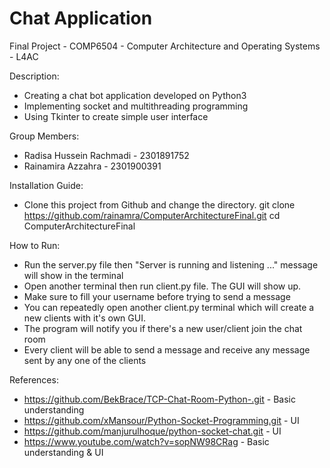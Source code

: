 # Chat Application
Final Project - COMP6504 - Computer Architecture and Operating Systems - L4AC

Description:
- Creating a chat bot application developed on Python3
- Implementing socket and multithreading programming
- Using Tkinter to create simple user interface

Group Members:
- Radisa Hussein Rachmadi - 2301891752
- Rainamira Azzahra - 2301900391

Installation Guide:
- Clone this project from Github and change the directory.
  git clone https://github.com/rainamra/ComputerArchitectureFinal.git
  cd ComputerArchitectureFinal
  
How to Run:
- Run the server.py file then "Server is running and listening ..." message will show in the terminal
- Open another terminal then run client.py file. The GUI will show up. 
- Make sure to fill your username before trying to send a message
- You can repeatedly open another client.py terminal which will create a new clients with it's own GUI.
- The program will notify you if there's a new user/client join the chat room
- Every client will be able to send a message and receive any message sent by any one of the clients

References:
- https://github.com/BekBrace/TCP-Chat-Room-Python-.git - Basic understanding
- https://github.com/xMansour/Python-Socket-Programming.git - UI
- https://github.com/manjurulhoque/python-socket-chat.git - UI
- https://www.youtube.com/watch?v=sopNW98CRag - Basic understanding & UI

